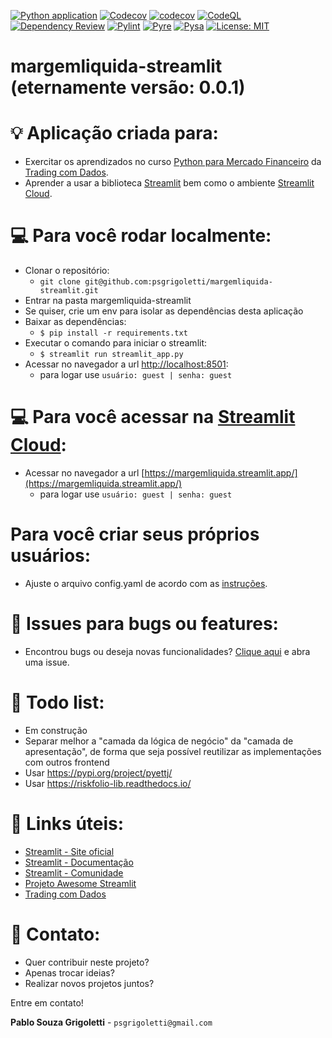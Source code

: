 [![Python application](https://github.com/psgrigoletti/margemliquida-streamlit/actions/workflows/application.yml/badge.svg)](https://github.com/psgrigoletti/margemliquida-streamlit/actions/workflows/application.yml)
[![Codecov](https://github.com/psgrigoletti/margemliquida-streamlit/actions/workflows/codecov.yml/badge.svg)](https://github.com/psgrigoletti/margemliquida-streamlit/actions/workflows/codecov.yml)
[![codecov](https://codecov.io/gh/psgrigoletti/margemliquida-streamlit/graph/badge.svg?token=8XSEKSF7WE)](https://codecov.io/gh/psgrigoletti/margemliquida-streamlit)
[![CodeQL](https://github.com/psgrigoletti/margemliquida-streamlit/actions/workflows/github-code-scanning/codeql/badge.svg)](https://github.com/psgrigoletti/margemliquida-streamlit/actions/workflows/github-code-scanning/codeql)
[![Dependency Review](https://github.com/psgrigoletti/margemliquida-streamlit/actions/workflows/dependency-review.yml/badge.svg)](https://github.com/psgrigoletti/margemliquida-streamlit/actions/workflows/dependency-review.yml)
[![Pylint](https://github.com/psgrigoletti/margemliquida-streamlit/actions/workflows/pylint.yml/badge.svg)](https://github.com/psgrigoletti/margemliquida-streamlit/actions/workflows/pylint.yml)
[![Pyre](https://github.com/psgrigoletti/margemliquida-streamlit/actions/workflows/pyre.yml/badge.svg)](https://github.com/psgrigoletti/margemliquida-streamlit/actions/workflows/pyre.yml)
[![Pysa](https://github.com/psgrigoletti/margemliquida-streamlit/actions/workflows/pysa.yml/badge.svg)](https://github.com/psgrigoletti/margemliquida-streamlit/actions/workflows/pysa.yml)
[![License: MIT](https://img.shields.io/badge/License-MIT-yellow.svg)](https://opensource.org/licenses/MIT)

# margemliquida-streamlit (eternamente versão: 0.0.1)

# :bulb: Aplicação criada para:
- Exercitar os aprendizados no curso [Python para Mercado Financeiro](https://hotmart.com/pt-br/marketplace/produtos/python-para-mercado-financeiro/) da [Trading com Dados](https://tradingcomdados.com/).
- Aprender a usar a biblioteca [Streamlit](https://streamlit.io/) bem como o ambiente [Streamlit Cloud](https://streamlit.io/cloud).

# :computer: Para você rodar localmente:

- Clonar o repositório:
  - ```git clone git@github.com:psgrigoletti/margemliquida-streamlit.git``` 
- Entrar na pasta margemliquida-streamlit
- Se quiser, crie um env para isolar as dependências desta aplicação
- Baixar as dependências:
  - ```$ pip install -r requirements.txt ```
- Executar o comando para iniciar o streamlit:
  - ```$ streamlit run streamlit_app.py```
- Acessar no navegador a url [http://localhost:8501](http://localhost:8501/):
  - para logar use ```usuário: guest | senha: guest```

# :computer: Para você acessar na [Streamlit Cloud](https://streamlit.io/cloud):
- Acessar no navegador a url [https://margemliquida.streamlit.app/](https://margemliquida.streamlit.app/)
  - para logar use ```usuário: guest | senha: guest```

# Para você criar seus próprios usuários:
- Ajuste o arquivo config.yaml de acordo com as [instruções](https://blog.streamlit.io/streamlit-authenticator-part-1-adding-an-authentication-component-to-your-app/).

# :bug: Issues para bugs ou features:
- Encontrou bugs ou deseja novas funcionalidades? [Clique aqui](https://github.com/psgrigoletti/margemliquida-streamlit/issues/new) e abra uma issue.

# :construction: Todo list:
- Em construção
- Separar melhor a "camada da lógica de negócio" da "camada de apresentação", de forma que seja possível reutilizar as implementações com outros frontend
- Usar https://pypi.org/project/pyettj/
- Usar https://riskfolio-lib.readthedocs.io/

# :pill: Links úteis:
- [Streamlit - Site oficial](http://streamlit.io) 
- [Streamlit - Documentação](http://docs.streamlit.io) 
- [Streamlit - Comunidade](http://discuss.streamlit.io) 
- [Projeto Awesome Streamlit](http://awesome-streamlit.org)
- [Trading com Dados](https://www.tradingcomdados.com.br/)

# :email: Contato:
- Quer contribuir neste projeto?
- Apenas trocar ideias?
- Realizar novos projetos juntos?

Entre em contato!

**Pablo Souza Grigoletti** - ```psgrigoletti@gmail.com```
